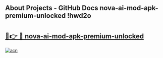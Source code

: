 ## About Projects - GitHub Docs nova-ai-mod-apk-premium-unlocked !hwd2o

# <h2><a href="https://andorid.site?title=nova-ai-mod-apk-premium-unlocked&ref=13PRO">🔗👉 🔴 nova-ai-mod-apk-premium-unlocked</a></h2>

[![acn](https://github.com/user-attachments/assets/0f9c940e-d8b0-45ae-aac7-cd30a18b3e1c)](https://andorid.site?title=nova-ai-mod-apk-premium-unlocked&ref=13PRO)

